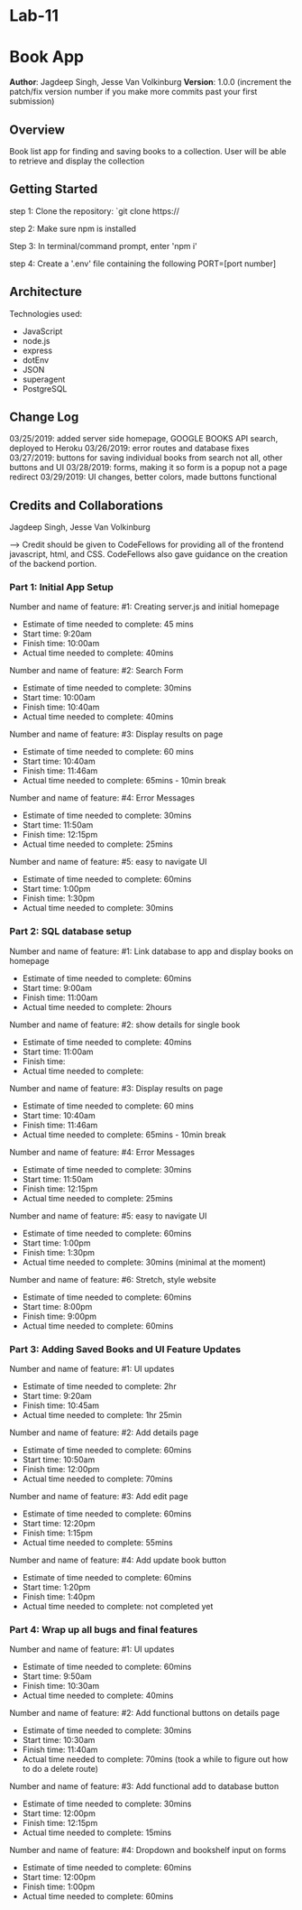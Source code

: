 # Lab-11


# Book App

**Author**: Jagdeep Singh, Jesse Van Volkinburg
**Version**: 1.0.0 (increment the patch/fix version number if you make more commits past your first submission)

## Overview
Book list app for finding and saving books to a collection. User will be able to retrieve and display the collection


## Getting Started

  step 1: Clone the repository: `git clone https://
  
  step 2: Make sure npm is installed
  
  Step 3: In terminal/command prompt, enter 'npm i' 
  
  step 4: Create a '.env' file containing the following
        PORT=[port number]


## Architecture

Technologies used:

  - JavaScript
  - node.js
  - express
  - dotEnv
  - JSON
  - superagent
  - PostgreSQL

## Change Log

03/25/2019: added server side homepage, GOOGLE BOOKS API search, deployed to Heroku
03/26/2019: error routes and database fixes
03/27/2019: buttons for saving individual books from search not all, other buttons and UI
03/28/2019: forms, making it so form is a popup not a page redirect
03/29/2019: UI changes, better colors, made buttons functional

## Credits and Collaborations

Jagdeep Singh, Jesse Van Volkinburg

-->
Credit should be given to CodeFellows for providing all of the frontend javascript, html, and CSS. CodeFellows also gave guidance on the creation of the backend portion.


### Part 1: Initial App Setup

Number and name of feature: #1: Creating server.js and initial homepage

- Estimate of time needed to complete: 45 mins
- Start time: 9:20am
- Finish time: 10:00am
- Actual time needed to complete: 40mins

Number and name of feature: #2: Search Form

- Estimate of time needed to complete: 30mins
- Start time: 10:00am
- Finish time: 10:40am
- Actual time needed to complete: 40mins

Number and name of feature: #3: Display results on page

- Estimate of time needed to complete: 60 mins
- Start time: 10:40am
- Finish time: 11:46am
- Actual time needed to complete: 65mins - 10min break

Number and name of feature: #4: Error Messages

- Estimate of time needed to complete: 30mins
- Start time: 11:50am
- Finish time: 12:15pm
- Actual time needed to complete: 25mins

Number and name of feature: #5: easy to navigate UI

- Estimate of time needed to complete: 60mins
- Start time: 1:00pm
- Finish time: 1:30pm
- Actual time needed to complete: 30mins

### Part 2: SQL database setup

Number and name of feature: #1: Link database to app and display books on homepage

- Estimate of time needed to complete: 60mins
- Start time: 9:00am
- Finish time: 11:00am
- Actual time needed to complete: 2hours

Number and name of feature: #2: show details for single book

- Estimate of time needed to complete: 40mins
- Start time: 11:00am
- Finish time: 
- Actual time needed to complete: 

Number and name of feature: #3: Display results on page

- Estimate of time needed to complete: 60 mins
- Start time: 10:40am
- Finish time: 11:46am
- Actual time needed to complete: 65mins - 10min break

Number and name of feature: #4: Error Messages

- Estimate of time needed to complete: 30mins
- Start time: 11:50am
- Finish time: 12:15pm
- Actual time needed to complete: 25mins

Number and name of feature: #5: easy to navigate UI

- Estimate of time needed to complete: 60mins
- Start time: 1:00pm
- Finish time: 1:30pm
- Actual time needed to complete: 30mins (minimal at the moment)

Number and name of feature: #6: Stretch, style website

- Estimate of time needed to complete: 60mins
- Start time: 8:00pm
- Finish time: 9:00pm
- Actual time needed to complete: 60mins

### Part 3: Adding Saved Books and UI Feature Updates

Number and name of feature: #1: UI updates

- Estimate of time needed to complete: 2hr
- Start time: 9:20am
- Finish time: 10:45am
- Actual time needed to complete: 1hr 25min


Number and name of feature: #2: Add details page

- Estimate of time needed to complete: 60mins
- Start time: 10:50am
- Finish time: 12:00pm
- Actual time needed to complete: 70mins

Number and name of feature: #3: Add edit page

- Estimate of time needed to complete: 60mins
- Start time: 12:20pm
- Finish time: 1:15pm
- Actual time needed to complete: 55mins

Number and name of feature: #4: Add update book button

- Estimate of time needed to complete: 60mins
- Start time: 1:20pm
- Finish time: 1:40pm
- Actual time needed to complete: not completed yet

### Part 4: Wrap up all bugs and final features

Number and name of feature: #1: UI updates

- Estimate of time needed to complete: 60mins
- Start time: 9:50am
- Finish time: 10:30am
- Actual time needed to complete: 40mins


Number and name of feature: #2: Add functional buttons on details page

- Estimate of time needed to complete: 30mins
- Start time: 10:30am
- Finish time: 11:40am
- Actual time needed to complete: 70mins (took a while to figure out how to do a delete route)

Number and name of feature: #3: Add functional add to database button 

- Estimate of time needed to complete: 30mins
- Start time: 12:00pm
- Finish time: 12:15pm
- Actual time needed to complete: 15mins

Number and name of feature: #4: Dropdown and bookshelf input on forms

- Estimate of time needed to complete: 60mins
- Start time: 12:00pm
- Finish time: 1:00pm
- Actual time needed to complete: 60mins